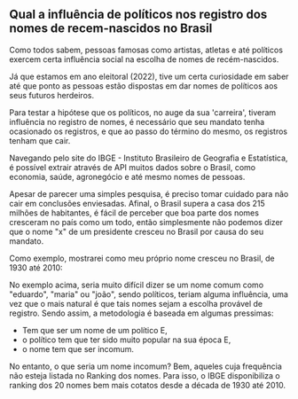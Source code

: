 ## Qual a influência de políticos nos registro dos nomes de recem-nascidos no Brasil

Como todos sabem, pessoas famosas como artistas, atletas e até políticos exercem certa influência social
na escolha de nomes de recém-nascidos.

Já que estamos em ano eleitoral (2022), tive um certa curiosidade em saber até que ponto as pessoas estão
dispostas em dar nomes de políticos aos seus futuros herdeiros.

Para testar a hipótese que os políticos, no auge da sua 'carreira', tiveram influência no registro de nomes, 
é necessário que seu mandato tenha ocasionado os registros, e que ao passo do término do mesmo, os registros
tenham que cair.

Navegando pelo site do IBGE - Instituto Brasileiro de Geografia e Estatística, é possível extrair através
de API muitos dados sobre o Brasil, como economia, saúde, agronegócio e até mesmo nomes de pessoas.

Apesar de parecer uma simples pesquisa, é preciso tomar cuidado para não cair em conclusões enviesadas. Afinal,
o Brasil supera a casa dos 215 milhões de habitantes, é fácil de perceber que boa parte dos nomes cresceram
no país como um todo, então simplesmente não podemos dizer que o nome "x" de um presidente cresceu no Brasil
por causa do seu mandato.

Como exemplo, mostrarei como meu próprio nome cresceu no Brasil, de 1930 até 2010:




No exemplo acima, seria muito difícil dizer se um nome comum como "eduardo", "maria" ou "joão", sendo políticos,
teriam alguma influência, uma vez que o mais natural é que tais nomes sejam a escolha provável de registro.
Sendo assim, a metodologia é baseada em algumas pressimas:

* Tem que ser um nome de um político E,
* o político tem que ter sido muito popular na sua época E,
* o nome tem que ser incomum.



No entanto, o que seria um nome incomum? Bem, aqueles cuja frequência não esteja listada no Ranking dos nomes.
Para isso, o IBGE disponibiliza o ranking dos 20 nomes bem mais cotatos desde a década de 1930 até 2010.



